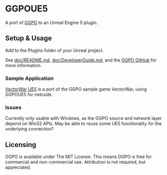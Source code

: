 # GGPOUE5

A port of [GGPO](http://ggpo.net) to an Unreal Engine 5 plugin.

## Setup & Usage

Add to the Plugins folder of your Unreal project.

See [doc/README.md](doc/README.md), [doc/DeveloperGuide.md](doc/DeveloperGuide.md), and the [GGPO GitHub](https://github.com/pond3r/ggpo) for more information.

### Sample Application

[VectorWar UE5](https://github.com/BwdYeti/VectorWarUE5) is a port of the GGPO sample game VectorWar, using GGPOUE5 for netcode.

### Issues

Currently only usable with Windows, as the GGPO source and network layer depend on Win32 APIs. May be able to reuse some UE5 functionality for the underlying connection?

## Licensing

GGPO is available under The MIT License. This means GGPO is free for commercial and non-commercial use. Attribution is not required, but appreciated. 
